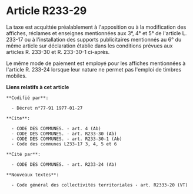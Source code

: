 # Article R233-29

La taxe est acquittée préalablement à l'apposition ou à la modification des affiches, réclames et enseignes mentionnées aux
3°, 4° et 5° de l'article L. 233-17 ou à l'installation des supports publicitaires mentionnés au 6° du même article sur
déclaration établie dans les conditions prévues aux articles R. 233-30 et R. 233-30-1 ci-après.

Le même mode de paiement est employé pour les affiches mentionnées à l'article R. 233-24 lorsque leur nature ne permet pas
l'emploi de timbres mobiles.

**Liens relatifs à cet article**

	**Codifié par**:

	  - Décret n°77-91 1977-01-27

	**Cite**:

	  - CODE DES COMMUNES. - art. 4 (Ab)
	  - CODE DES COMMUNES. - art. R233-30 (Ab)
	  - CODE DES COMMUNES. - art. R233-30-1 (Ab)
	  - Code des communes L233-17 3, 4, 5 et 6

	**Cité par**:

	  - CODE DES COMMUNES. - art. R233-24 (Ab)

	**Nouveaux textes**:

	  - Code général des collectivités territoriales - art. R2333-20 (VT)
